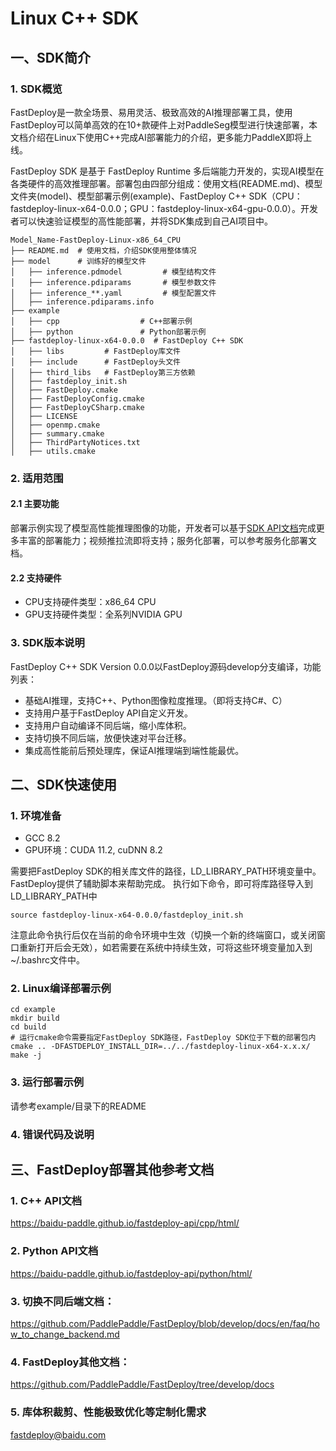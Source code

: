 # Linux C++ SDK

## 一、SDK简介

### 1. SDK概览

FastDeploy是一款全场景、易用灵活、极致高效的AI推理部署工具，使用FastDeploy可以简单高效的在10+款硬件上对PaddleSeg模型进行快速部署，本文档介绍在Linux下使用C++完成AI部署能力的介绍，更多能力PaddleX即将上线。

FastDeploy SDK 是基于 FastDeploy Runtime 多后端能力开发的，实现AI模型在各类硬件的高效推理部署。部署包由四部分组成：使用文档(README.md)、模型文件夹(model)、模型部署示例(example)、FastDeploy C++ SDK（CPU：fastdeploy-linux-x64-0.0.0；GPU：fastdeploy-linux-x64-gpu-0.0.0）。开发者可以快速验证模型的高性能部署，并将SDK集成到自己AI项目中。

```
Model_Name-FastDeploy-Linux-x86_64_CPU
├── README.md  # 使用文档，介绍SDK使用整体情况
├── model      # 训练好的模型文件
│   ├── inference.pdmodel         # 模型结构文件
│   ├── inference.pdiparams       # 模型参数文件
│   ├── inference_**.yaml         # 模型配置文件
│   ├── inference.pdiparams.info  
├── example
│   ├── cpp                  # C++部署示例
│   ├── python               # Python部署示例
├── fastdeploy-linux-x64-0.0.0  # FastDeploy C++ SDK
│   ├── libs         # FastDeploy库文件
│   ├── include      # FastDeploy头文件
│   ├── third_libs   # FastDeploy第三方依赖
│   ├── fastdeploy_init.sh
│   ├── FastDeploy.cmake
│   ├── FastDeployConfig.cmake
│   ├── FastDeployCSharp.cmake
│   ├── LICENSE
│   ├── openmp.cmake
│   ├── summary.cmake
│   ├── ThirdPartyNotices.txt
│   ├── utils.cmake
```

### 2. 适用范围

#### 2.1 主要功能

部署示例实现了模型高性能推理图像的功能，开发者可以基于[SDK API文档](https://baidu-paddle.github.io/fastdeploy-api/cpp/html/)完成更多丰富的部署能力；视频推拉流即将支持；服务化部署，可以参考服务化部署文档。

#### 2.2 支持硬件

- CPU支持硬件类型：x86_64 CPU
- GPU支持硬件类型：全系列NVIDIA GPU

### 3. SDK版本说明

FastDeploy C++ SDK Version 0.0.0以FastDeploy源码develop分支编译，功能列表：
* 基础AI推理，支持C++、Python图像粒度推理。（即将支持C#、C）
* 支持用户基于FastDeploy API自定义开发。
* 支持用户自动编译不同后端，缩小库体积。
* 支持切换不同后端，放便快速对平台迁移。
* 集成高性能前后预处理库，保证AI推理端到端性能最优。


## 二、SDK快速使用

### 1. 环境准备

- GCC 8.2
- GPU环境：CUDA 11.2, cuDNN 8.2

需要把FastDeploy SDK的相关库文件的路径，LD_LIBRARY_PATH环境变量中。FastDeploy提供了辅助脚本来帮助完成。
执行如下命令，即可将库路径导入到LD_LIBRARY_PATH中
```
source fastdeploy-linux-x64-0.0.0/fastdeploy_init.sh
```
注意此命令执行后仅在当前的命令环境中生效（切换一个新的终端窗口，或关闭窗口重新打开后会无效），如若需要在系统中持续生效，可将这些环境变量加入到~/.bashrc文件中。

### 2. Linux编译部署示例

```
cd example
mkdir build
cd build
# 运行cmake命令需要指定FastDeploy SDK路径，FastDeploy SDK位于下载的部署包内
cmake .. -DFASTDEPLOY_INSTALL_DIR=../../fastdeploy-linux-x64-x.x.x/
make -j
```

### 3. 运行部署示例

请参考example/目录下的README

### 4. 错误代码及说明

## 三、FastDeploy部署其他参考文档

### 1. C++ API文档
https://baidu-paddle.github.io/fastdeploy-api/cpp/html/

### 2. Python API文档
https://baidu-paddle.github.io/fastdeploy-api/python/html/

### 3. 切换不同后端文档：
https://github.com/PaddlePaddle/FastDeploy/blob/develop/docs/en/faq/how_to_change_backend.md

### 4. FastDeploy其他文档：
https://github.com/PaddlePaddle/FastDeploy/tree/develop/docs

### 5. 库体积裁剪、性能极致优化等定制化需求
fastdeploy@baidu.com
